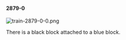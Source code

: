 #### 2879-0
![train-2879-0-0.png](https://github.com/lil-lab/nlvr/raw/master/nlvr/train/images/69/train-2879-0-0.png "train-2879-0-0.png")

There is a black block attached to a blue block.